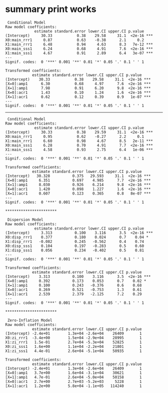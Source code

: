 # summary print works

    
     Conditional Model 
    Raw model coefficients:
                 estimate standard.error lower.CI upper.CI p.value    
    (Intercept)     30.33           0.38    29.58     31.1  <2e-16 ***
    X0:main_rrr1     0.87           0.63    -0.38      2.1     0.2    
    X1:main_rrr1     6.48           0.94     4.63      8.3   7e-12 ***
    X0:main_sss1     6.24           0.68     4.91      7.6  <2e-16 ***
    X1:main_sss1     4.67           0.91     2.89      6.4   3e-07 ***
    ---
    Signif. codes:  0 '***' 0.001 '**' 0.01 '*' 0.05 '.' 0.1 ' ' 1
    
    Transformed coefficients:
                estimate standard.error lower.CI upper.CI p.value    
    (Intercept)    30.33           0.38    29.58     31.1  <2e-16 ***
    [X=0]:amp1      6.30           0.68     4.97      7.6  <2e-16 ***
    [X=1]:amp1      7.98           0.91     6.20      9.8  <2e-16 ***
    [X=0]:acr1      1.43           0.10     1.24      1.6  <2e-16 ***
    [X=1]:acr1      0.62           0.12     0.39      0.9   1e-07 ***
    ---
    Signif. codes:  0 '***' 0.001 '**' 0.01 '*' 0.05 '.' 0.1 ' ' 1

---

    
     Conditional Model 
    Raw model coefficients:
                 estimate standard.error lower.CI upper.CI p.value    
    (Intercept)     30.33           0.38    29.59     31.1  <2e-16 ***
    X0:main_rrr1     0.95           0.62    -0.27      2.2     0.1    
    X1:main_rrr1     6.60           0.98     4.67      8.5   2e-11 ***
    X0:main_sss1     6.28           0.70     4.91      7.7  <2e-16 ***
    X1:main_sss1     4.58           0.93     2.75      6.4   1e-06 ***
    ---
    Signif. codes:  0 '***' 0.001 '**' 0.01 '*' 0.05 '.' 0.1 ' ' 1
    
    Transformed coefficients:
                estimate standard.error lower.CI upper.CI p.value    
    (Intercept)   30.328          0.375   29.593     31.1  <2e-16 ***
    [X=0]:amp1     6.351          0.697    4.985      7.7  <2e-16 ***
    [X=1]:amp1     8.030          0.926    6.214      9.8  <2e-16 ***
    [X=0]:acr1     1.420          0.098    1.227      1.6  <2e-16 ***
    [X=1]:acr1     0.607          0.123    0.365      0.8   8e-07 ***
    ---
    Signif. codes:  0 '***' 0.001 '**' 0.01 '*' 0.05 '.' 0.1 ' ' 1
    
    ***********************
    
     Dispersion Model 
    Raw model coefficients:
                 estimate standard.error lower.CI upper.CI p.value    
    (Intercept)     3.313          0.100    3.116      3.5  <2e-16 ***
    X0:disp_rrr1    0.377          0.180    0.024      0.7    0.04 *  
    X1:disp_rrr1   -0.082          0.245   -0.562      0.4    0.74    
    X0:disp_sss1    0.104          0.197   -0.283      0.5    0.60    
    X1:disp_sss1    0.056          0.234   -0.402      0.5    0.81    
    ---
    Signif. codes:  0 '***' 0.001 '**' 0.01 '*' 0.05 '.' 0.1 ' ' 1
    
    Transformed coefficients:
                estimate standard.error lower.CI upper.CI p.value    
    (Intercept)    3.313          0.100    3.116      3.5  <2e-16 ***
    [X=0]:amp1     0.392          0.173    0.053      0.7    0.02 *  
    [X=1]:amp1     0.100          0.243   -0.376      0.6    0.68    
    [X=0]:acr1     0.269          0.521   -0.753      1.3    0.61    
    [X=1]:acr1     2.539          2.379   -2.125      7.2    0.29    
    ---
    Signif. codes:  0 '***' 0.001 '**' 0.01 '*' 0.05 '.' 0.1 ' ' 1
    
    ***********************
    
     Zero-Inflation Model 
    Raw model coefficients:
                estimate standard.error lower.CI upper.CI p.value
    (Intercept) -2.4e+01        1.3e+04 -2.6e+04    26409       1
    X0:zi_rrr1  -3.4e+00        1.5e+04 -2.9e+04    28995       1
    X1:zi_rrr1   1.5e-01        2.7e+04 -5.3e+04    52825       1
    X0:zi_sss1   1.6e+00        1.1e+04 -2.2e+04    21801       1
    X1:zi_sss1   4.4e-01        2.6e+04 -5.1e+04    50935       1
    
    Transformed coefficients:
                estimate standard.error lower.CI upper.CI p.value
    (Intercept) -2.4e+01        1.3e+04 -2.6e+04    26409       1
    [X=0]:amp1   3.7e+00        1.6e+04 -3.1e+04    30621       1
    [X=1]:amp1   4.7e-01        2.6e+04 -5.0e+04    50158       1
    [X=0]:acr1   2.7e+00        2.7e+03 -5.2e+03     5228       1
    [X=1]:acr1   1.2e+00        5.8e+04 -1.1e+05   114240       1

